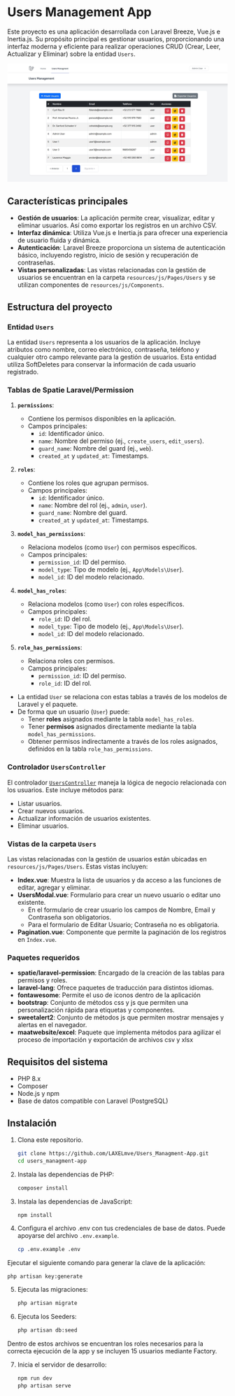 # Users Management App

Este proyecto es una aplicación desarrollada con Laravel Breeze, Vue.js e Inertia.js. Su propósito principal es gestionar usuarios, proporcionando una interfaz moderna y eficiente para realizar operaciones CRUD (Crear, Leer, Actualizar y Eliminar) sobre la entidad `Users`.

![VIsta principal](public/images/readme/example_1.jpeg)

## Características principales

- **Gestión de usuarios**: La aplicación permite crear, visualizar, editar y eliminar usuarios. Así como exportar los registros en un archivo CSV.
- **Interfaz dinámica**: Utiliza Vue.js e Inertia.js para ofrecer una experiencia de usuario fluida y dinámica.
- **Autenticación**: Laravel Breeze proporciona un sistema de autenticación básico, incluyendo registro, inicio de sesión y recuperación de contraseñas.
- **Vistas personalizadas**: Las vistas relacionadas con la gestión de usuarios se encuentran en la carpeta `resources/js/Pages/Users` y se utilizan componentes de `resources/js/Components`.

## Estructura del proyecto

### Entidad `Users`
La entidad `Users` representa a los usuarios de la aplicación. Incluye atributos como nombre, correo electrónico, contraseña, teléfono y cualquier otro campo relevante para la gestión de usuarios.
Esta entidad utiliza SoftDeletes para conservar la información de cada usuario registrado.

### Tablas de Spatie Laravel/Permission
1. **`permissions`**:
   - Contiene los permisos disponibles en la aplicación.
   - Campos principales:
     - `id`: Identificador único.
     - `name`: Nombre del permiso (ej., `create_users`, `edit_users`).
     - `guard_name`: Nombre del guard (ej., `web`).
     - `created_at` y `updated_at`: Timestamps.

2. **`roles`**:
   - Contiene los roles que agrupan permisos.
   - Campos principales:
     - `id`: Identificador único.
     - `name`: Nombre del rol (ej., `admin`, `user`).
     - `guard_name`: Nombre del guard.
     - `created_at` y `updated_at`: Timestamps.

3. **`model_has_permissions`**:
   - Relaciona modelos (como `User`) con permisos específicos.
   - Campos principales:
     - `permission_id`: ID del permiso.
     - `model_type`: Tipo de modelo (ej., `App\Models\User`).
     - `model_id`: ID del modelo relacionado.

4. **`model_has_roles`**:
   - Relaciona modelos (como `User`) con roles específicos.
   - Campos principales:
     - `role_id`: ID del rol.
     - `model_type`: Tipo de modelo (ej., `App\Models\User`).
     - `model_id`: ID del modelo relacionado.

5. **`role_has_permissions`**:
   - Relaciona roles con permisos.
   - Campos principales:
     - `permission_id`: ID del permiso.
     - `role_id`: ID del rol.

- La entidad `User` se relaciona con estas tablas a través de los modelos de Laravel y el paquete.
- De forma que un usuario (`User`) puede:
  - Tener **roles** asignados mediante la tabla `model_has_roles`.
  - Tener **permisos** asignados directamente mediante la tabla `model_has_permissions`.
  - Obtener permisos indirectamente a través de los roles asignados, definidos en la tabla `role_has_permissions`.


### Controlador `UsersController`
El controlador [`UsersController`](app/Http/Controllers/UsersController.php) maneja la lógica de negocio relacionada con los usuarios. Este incluye métodos para:
- Listar usuarios.
- Crear nuevos usuarios.
- Actualizar información de usuarios existentes.
- Eliminar usuarios.

### Vistas de la carpeta `Users`
Las vistas relacionadas con la gestión de usuarios están ubicadas en `resources/js/Pages/Users`. Estas vistas incluyen:
- **Index.vue**: Muestra la lista de usuarios y da acceso a las funciones de editar, agregar y eliminar.
- **UsersModal.vue**: Formulario para crear un nuevo usuario o editar uno existente.
    - En el formulario de crear usuario los campos de Nombre, Email y Contraseña son obligatorios.
    - Para el formulario de Editar Usuario; Contraseña no es obligatoria. 
- **Pagination.vue**: Componente que permite la paginación de los registros en `Index.vue`.

### Paquetes requeridos
- **spatie/laravel-permission**: Encargado de la creación de las tablas para permisos y roles.
- **laravel-lang**: Ofrece paquetes de traducción para distintos idiomas.
- **fontawesome**: Permite el uso de iconos dentro de la aplicación
- **bootstrap**: Conjunto de métodos css y js que permiten una personalización rápida para etiquetas y componentes.
- **sweetalert2**: Conjunto de métodos js que permiten mostrar mensajes y alertas en el navegador.
- **maatwebsite/excel**: Paquete que implementa métodos para agilizar el proceso de importación y exportación de archivos csv y xlsx

## Requisitos del sistema
- PHP 8.x
- Composer
- Node.js y npm
- Base de datos compatible con Laravel (PostgreSQL)

## Instalación
1. Clona este repositorio.
    ```bash
    git clone https://github.com/LAXELmve/Users_Managment-App.git
    cd users_managment-app
2. Instala las dependencias de PHP:
   ```bash
   composer install

3. Instala las dependencias de JavaScript:
    ```bash
    npm install

4. Configura el archivo .env con tus credenciales de base de datos. Puede apoyarse del archivo `.env.example`.
    ```bash
    cp .env.example .env

Ejecutar el siguiente comando para generar la clave de la aplicación:
    
    php artisan key:generate

5. Ejecuta las migraciones:
    ```bash
    php artisan migrate

6. Ejecuta los Seeders:
    ```bash
    php artisan db:seed

Dentro de estos archivos se encuentran los roles necesarios para la correcta ejecución de la app y se incluyen 15 usuarios mediante Factory.

7. Inicia el servidor de desarrollo:
    ```bash
    npm run dev
    php artisan serve
